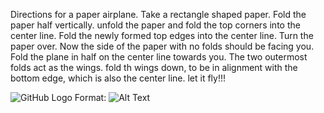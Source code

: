 Directions for a paper airplane.
Take a rectangle shaped paper.
Fold the paper half vertically.
unfold the paper and fold the top corners into the center line.
Fold the newly formed top edges into the center line.
Turn the paper over. Now the side of the paper with no folds should be facing you.
Fold the plane in half on the center line towards you.
The two outermost folds act as the wings.
fold th wings down, to be in alignment with the bottom edge, which is also the center line.
let it fly!!!

![GitHub Logo](/images/logo.png)
Format: ![Alt Text](https://www.primroseschools.com/blog/wp-content/uploads/2017/01/PaperAirplaneDiagram-1024x535.jpg)
